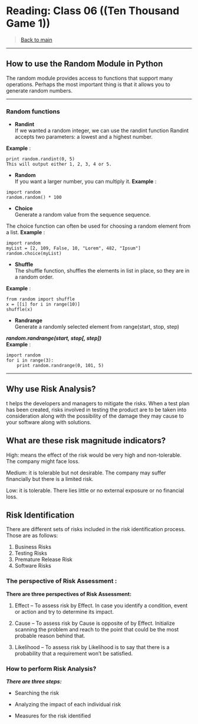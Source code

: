 # Reading: Class 06 ((Ten Thousand Game 1))

> [Back to  main](./README.md)
---
## How to use the Random Module in Python
The random module provides access to functions that support many operations.
Perhaps the most important thing is that it allows you to generate random numbers.

*****************************************************************************
### Random functions

- **Randint** <br>
If we wanted a random integer, we can use the randint function Randint accepts two parameters: a lowest and a highest number.

**Example** :
```import random 
print random.randint(0, 5)
This will output either 1, 2, 3, 4 or 5.
```

- **Random** <br>
If you want a larger number, you can multiply it.
**Example** :
```
import random
random.random() * 100
```
- **Choice** <br>
Generate a random value from the sequence sequence.

The choice function can often be used for choosing a random element from a list.
**Example** :
```
import random
myList = [2, 109, False, 10, "Lorem", 482, "Ipsum"]
random.choice(myList)
```

- **Shuffle** <br>
The shuffle function, shuffles the elements in list in place, so they are in a random order.

**Example** :
```
from random import shuffle
x = [[i] for i in range(10)]
shuffle(x)
```

- **Randrange** <br>
Generate a randomly selected element from range(start, stop, step)

 ***random.randrange(start, stop[, step])*** <br>
**Example** :
```
import random
for i in range(3):
    print random.randrange(0, 101, 5)
```
*******************************************************************
## Why use Risk Analysis?
t helps the developers and managers to mitigate the risks.
When a test plan has been created, risks involved in testing the product are to be taken into consideration along with the possibility of the damage they may cause to your software along with solutions.
<br>
## What are these risk magnitude indicators?
High: means the effect of the risk would be very high and non-tolerable. The company might face loss.

Medium: it is tolerable but not desirable. The company may suffer financially but there is a limited risk.

Low: it is tolerable. There lies little or no external exposure or no financial loss.

## Risk Identification
There are different sets of risks included in the risk identification process. Those are as follows:
1. Business Risks
2. Testing Risks
3. Premature Release Risk
4. Software Risks

### The perspective of Risk Assessment :
**There are three perspectives of Risk Assessment:**

1. Effect – To assess risk by Effect. In case you identify a condition, event or action and try to determine its impact.

2. Cause – To assess risk by Cause is opposite of by Effect. Initialize scanning the problem and reach to the point that could be the most probable reason behind that.

3. Likelihood – To assess risk by Likelihood is to say that there is a probability that a requirement won’t be satisfied.


### How to perform Risk Analysis?
***There are three steps:***

- Searching the risk

- Analyzing the impact of each individual risk

- Measures for the risk identified